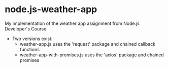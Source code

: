 # node.js-weather-app
My implementation of the weather app assignment from Node.js Developer's Course
   - Two versions exist:
      - weather-app.js uses the 'request' package and chained callback functions
      - weather-app-with-promises.js uses the 'axios' package and chained promises
